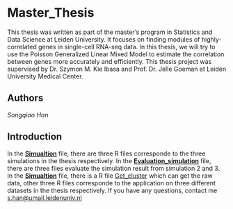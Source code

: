 # Master_Thesis

This thesis was written as part of the master’s program in Statistics and Data Science at Leiden University. It focuses on finding modules of highly-correlated genes in single-cell RNA-seq data. In this thesis, we will try to use the Poisson Generalized Linear Mixed Model to estimate the correlation between genes more accurately and efficiently. This thesis project was supervised by Dr. Szymon M. Kie lbasa and Prof. Dr. Jelle Goeman at Leiden University Medical Center.

## Authors
_Songqiao Han_

## Introduction

In the **[Simualtion](https://github.com/hansq358/Master_Thesis/tree/main/Simulation)** file, there are three R files corresponde to the three simulations in the thesis respectively. 
In the **[Evaluation_simulation](https://github.com/hansq358/Master_Thesis/tree/main/Evaluation_simulation)** file, there are three files evaluate the simulation result from simulation 2 and 3.
In the **[Simualtion](https://github.com/hansq358/Master_Thesis/tree/main/Real%20data%20analysis)** file, there is a R file [Get_cluster](https://github.com/hansq358/Master_Thesis/blob/main/Real%20data%20analysis/Get_cluster.Rmd) which can get the raw data, other three R files corresponde to the application on three different datasets in the thesis respectively.
If you have any questions, contact me s.han@umail.leidenuniv.nl

